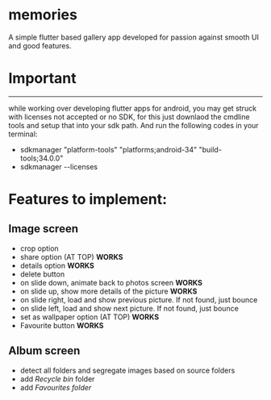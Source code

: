 # memories

A simple flutter based gallery app developed for passion against smooth UI and good features.

# Important
---
while working over developing flutter apps for android, you may get struck with licenses not accepted or no SDK, for this just downlaod the cmdline tools and setup that into your sdk path. And run the following codes in your terminal:
- sdkmanager "platform-tools" "platforms;android-34" "build-tools;34.0.0"
- sdkmanager --licenses

# Features to implement:
## Image screen
- crop option
- share option (AT TOP) **WORKS**
- details option **WORKS**
- delete button
- on slide down, animate back to photos screen **WORKS**
- on slide up, show more details of the picture **WORKS**
- on slide right, load and show previous picture. If not found, just bounce
- on slide left, load and show next picture. If not found, just bounce
- set as wallpaper option (AT TOP) **WORKS**
- Favourite button **WORKS**

## Album screen
- detect all folders and segregate images based on source folders
- add *Recycle bin* folder
- add *Favourites folder*